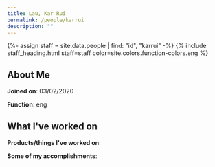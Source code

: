 ```yaml
---
title: Lau, Kar Rui
permalink: /people/karrui
description: ""
---
```


{%- assign staff = site.data.people | find: "id", "karrui" -%}
{% include staff_heading.html staff=staff color=site.colors.function-colors.eng %}

## About Me

**Joined on**: 03/02/2020

**Function**: eng

## What I've worked on

**Products/things I've worked on**:


**Some of my accomplishments**:

